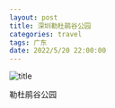 ```yaml
---
layout: post
title: 深圳勒杜鹃谷公园
categories: travel 
tags: 广东
date: 2022/5/20 22:00:00
---
```


![title](https://image.sideproject.cn/travel/xibei/bicycle-title.jpg)

勒杜鹃谷公园